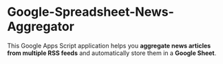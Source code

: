 # Google-Spreadsheet-News-Aggregator
This Google Apps Script application helps you **aggregate news articles from multiple RSS feeds** and automatically store them in a **Google Sheet**. 
